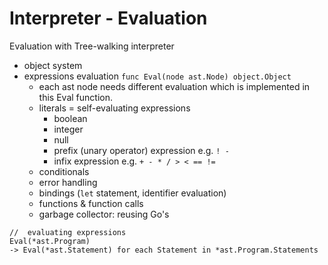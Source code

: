 # Interpreter - Evaluation

Evaluation with Tree-walking interpreter
- object system
- expressions evaluation `func Eval(node ast.Node) object.Object`
    - each ast node needs different evaluation which is implemented in this Eval function.
    - literals = self-evaluating expressions
        - boolean
        - integer
        - null
        - prefix (unary operator) expression e.g. `! -`
        - infix expression e.g. `+ - * / > < == !=`
    - conditionals
    - error handling
    - bindings (`let` statement, identifier evaluation)
    - functions & function calls
    - garbage collector: reusing Go's

``` 
//  evaluating expressions
Eval(*ast.Program)
-> Eval(*ast.Statement) for each Statement in *ast.Program.Statements
```
